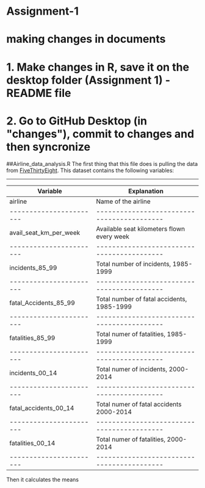 # Assignment-1

# making changes in documents
# 1. Make changes in R, save it on the desktop folder (Assignment 1) - README file
# 2. Go to GitHub Desktop (in "changes"), commit to changes and then syncronize

##Airline_data_analysis.R
The first thing that this file does is pulling the data from [FiveThirtyEight](https://github.com/fivethirtyeight/data). This dataset contains the following variables:

------------------------------------------------------------------
Variable               |Explanation
-----------------------|------------------------------------------
airline                |Name of the airline
-----------------------|------------------------------------------
avail_seat_km_per_week |Available seat kilometers flown every week
-----------------------|------------------------------------------
incidents_85_99        |Total number of incidents, 1985-1999
-----------------------|------------------------------------------
fatal_Accidents_85_99  |Total number of fatal accidents, 1985-1999
-----------------------|------------------------------------------
fatalities_85_99       |Total numer of fatalities, 1985-1999
-----------------------|------------------------------------------
incidents_00_14        |Total numer of incidents, 2000-2014
-----------------------|------------------------------------------
fatal_accidents_00_14  |Total numer of fatal accidents 2000-2014
-----------------------|------------------------------------------
fatalities_00_14       |Total numer of fatalities, 2000-2014
-----------------------|------------------------------------------


Then it calculates the means 